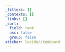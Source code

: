 ```yaml
---
_filters: []
_contexts: []
_links: []
_sort:
  field: rank
  asc: false
  group: false
sticker: lucide//keyboard
---
```

